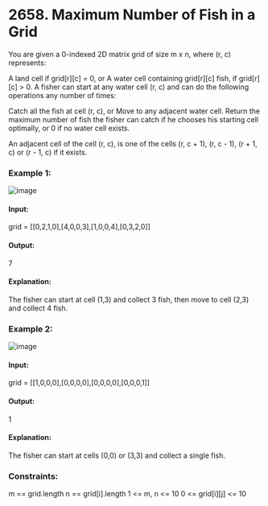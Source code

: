 # 2658. Maximum Number of Fish in a Grid
You are given a 0-indexed 2D matrix grid of size m x n, where (r, c) represents:

A land cell if grid[r][c] = 0, or
A water cell containing grid[r][c] fish, if grid[r][c] > 0.
A fisher can start at any water cell (r, c) and can do the following operations any number of times:

Catch all the fish at cell (r, c), or
Move to any adjacent water cell.
Return the maximum number of fish the fisher can catch if he chooses his starting cell optimally, or 0 if no water cell exists.

An adjacent cell of the cell (r, c), is one of the cells (r, c + 1), (r, c - 1), (r + 1, c) or (r - 1, c) if it exists.

### Example 1:
![image](https://github.com/user-attachments/assets/b034254e-4e5d-4300-9c6b-a79048544906)
#### Input:
grid = [[0,2,1,0],[4,0,0,3],[1,0,0,4],[0,3,2,0]]
#### Output: 
7
#### Explanation: 
The fisher can start at cell (1,3) and collect 3 fish, then move to cell (2,3) and collect 4 fish.

### Example 2:
![image](https://github.com/user-attachments/assets/7b745a49-97cf-4eb1-a6ca-529a9edbeb7d)
#### Input: 
grid = [[1,0,0,0],[0,0,0,0],[0,0,0,0],[0,0,0,1]]
#### Output:
1
#### Explanation:
The fisher can start at cells (0,0) or (3,3) and collect a single fish. 
 
### Constraints:
m == grid.length
n == grid[i].length
1 <= m, n <= 10
0 <= grid[i][j] <= 10


